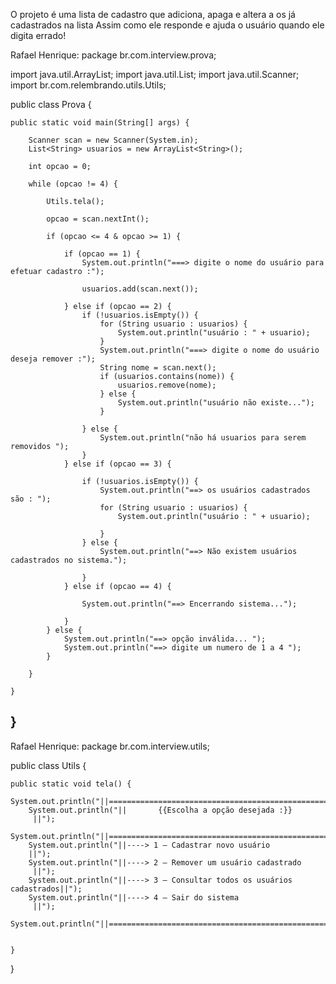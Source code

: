 
O projeto é uma lista de cadastro que adiciona, apaga e altera a os já cadastrados na lista
Assim como ele responde e ajuda o usuário quando ele digita errado!

 Rafael Henrique: package br.com.interview.prova;

import java.util.ArrayList;
import java.util.List;
import java.util.Scanner;
import br.com.relembrando.utils.Utils;

public class Prova {

	public static void main(String[] args) {

		Scanner scan = new Scanner(System.in);
		List<String> usuarios = new ArrayList<String>();

		int opcao = 0;

		while (opcao != 4) {

			Utils.tela();

			opcao = scan.nextInt();

			if (opcao <= 4 & opcao >= 1) {

				if (opcao == 1) {
					System.out.println("===> digite o nome do usuário para efetuar cadastro :");

					usuarios.add(scan.next());

				} else if (opcao == 2) {
					if (!usuarios.isEmpty()) {
						for (String usuario : usuarios) {
							System.out.println("usuário : " + usuario);
						}
						System.out.println("===> digite o nome do usuário deseja remover :");
						String nome = scan.next();
						if (usuarios.contains(nome)) {
							usuarios.remove(nome);
						} else {
							System.out.println("usuário não existe...");
						}

					} else {
						System.out.println("não há usuarios para serem removidos ");
					}
				} else if (opcao == 3) {

					if (!usuarios.isEmpty()) {
						System.out.println("==> os usuários cadastrados são : ");
						for (String usuario : usuarios) {
							System.out.println("usuário : " + usuario);

						}
					} else {
						System.out.println("==> Não existem usuários cadastrados no sistema.");

					}
				} else if (opcao == 4) {

					System.out.println("==> Encerrando sistema...");

				}
			} else {
				System.out.println("==> opção inválida... ");
				System.out.println("==> digite um numero de 1 a 4 ");
			}

		}

	}

} 
-------------------------------------------------------------------------------------------------------------------------------------
Rafael Henrique: package br.com.interview.utils;

public class Utils {
	
	public static void tela() {
		System.out.println("||=================================================||");
		System.out.println("||       {{Escolha a opção desejada :}}            ||");
		System.out.println("||=================================================||");
		System.out.println("||----> 1 – Cadastrar novo usuário                 ||");
		System.out.println("||----> 2 – Remover um usuário cadastrado          ||");
		System.out.println("||----> 3 – Consultar todos os usuários cadastrados||");
		System.out.println("||----> 4 – Sair do sistema                        ||");
		System.out.println("||=================================================||");
		
		
	}

}
